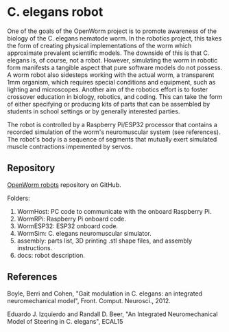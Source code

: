 C. elegans robot
=====================================

One of the goals of the OpenWorm project is to promote awareness of the biology of the C. elegans nematode worm. In the robotics project, 
this takes the form of creating physical implementations of the worm which approximate prevalent scientific models. The downside of this 
is that C. elegans is, of course, not a robot. However, simulating the worm in robotic form manifests a tangible aspect that pure software 
models do not possess. A worm robot also sidesteps working with the actual worm, a transparent 1mm organism, which requires special conditions 
and equipment, such as lighting and microscopes. Another aim of the robotics effort is to foster crossover education in biology, robotics, 
and coding. This can take the form of either specifying or producing kits of parts that can be assembled by students in school settings
or by generally interested parties.

The robot is controlled by a Raspberry Pi/ESP32 processor that contains a recorded simulation of the worm's
neuromuscular system (see references). The robot's body is a sequence of segments that mutually exert simulated muscle
contractions impemented by servos.

Repository
-----------

[OpenWorm robots](https://github.com/openworm/robots) repository on GitHub.

Folders:
1. WormHost: PC code to communicate with the onboard Raspberry Pi.
2. WormRPi: Raspberry Pi onboard code.
3. WormESP32: ESP32 onboard code.
4. WormSim: C. elegans neuromuscular simulator.
5. assembly: parts list, 3D printing .stl shape files, and assembly instructions.
6. docs: robot description.

References
-----------
Boyle, Berri and Cohen, "Gait modulation in C. elegans: an integrated neuromechanical model", Front. Comput. Neurosci., 2012.

Eduardo J. Izquierdo and Randall D. Beer, "An Integrated Neuromechanical Model of Steering in C. elegans", ECAL15

